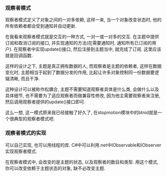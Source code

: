 ### 观察者模式 ###

观察者模式定义了对象之间的一对多依赖, 这样一来, 当一个对象改变状态时, 他的所有依赖者都会受到通知并自动更新.

在我看来观察者模式就是交互的一种方式, 一对一或一对多的交互.
在主题中提供订阅和取消订阅的接口, 并实现通知的方法(在需要通知时, 通知所有已订阅的用户).
在观察者中实现update()接口, 然后注册到主题当中, 就完成了订阅. 这里应该就是回调函数.

这样的设计之下, 主题是真正拥有数据的人, 而观察者是主题的依赖者, 这样在数据变化时, 主题相当于起到了数据分发的作用, 比起让许多对象控制同一份数据要逻辑清晰, 而且干净.

这种设计可以被称作松耦合, 主题不需要知道观察者具体是什么类, 会做什么以及具体细节, 也不需要为了适应观察者而做兼容性修改, 因为他主需要观察者来注册, 然后调用观察者提供的update()接口即可.

这么一想, 这一模式原来我已经接触了好久了, 在stopmotion模块中的btnid就是一个很典型的观察者模式吧.


### 观察者模式的实现 ###

可以自己实现, 也可以用线程的库.
C#中可以利用.net中IObservable<out T>和IObserver<in T>实现观察者模式.

在观察者模式中, 会改变的是主题的状态, 以及观察者的数目和类型. 用这个模式, 你可以改变依赖于主题状态的对象, 缺不必改变主题.